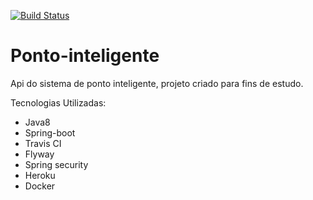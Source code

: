 [![Build Status](https://travis-ci.com/brunogarruda/ponto-inteligente.svg?branch=master)](https://travis-ci.com/brunogarruda/ponto-inteligente)

# Ponto-inteligente
Api do sistema de ponto inteligente, projeto criado para fins de estudo.

Tecnologias Utilizadas:

- Java8
- Spring-boot
- Travis CI
- Flyway
- Spring security
- Heroku
- Docker
